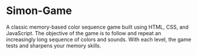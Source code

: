 # Simon-Game
A classic memory-based color sequence game built using HTML, CSS, and JavaScript. The objective of the game is to follow and repeat an increasingly long sequence of colors and sounds. With each level, the game tests and sharpens your memory skills.
